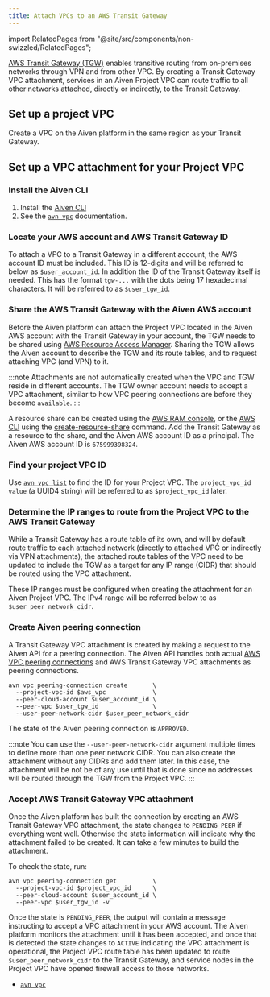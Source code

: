 ```yaml
---
title: Attach VPCs to an AWS Transit Gateway
---
```


import RelatedPages from "@site/src/components/non-swizzled/RelatedPages";

[AWS Transit Gateway (TGW)](https://aws.amazon.com/transit-gateway/) enables transitive routing from on-premises networks through VPN and from other VPC.
By creating a Transit Gateway VPC attachment, services
in an Aiven Project VPC can route traffic to all other networks
attached, directly or indirectly, to the Transit Gateway.

## Set up a project VPC

Create a VPC on the Aiven platform in the same region as your Transit
Gateway.

## Set up a VPC attachment for your Project VPC

### Install the Aiven CLI

1. Install the [Aiven CLI](/docs/tools/cli)
1. See the [`avn vpc`][avnvpc] documentation.

### Locate your AWS account and AWS Transit Gateway ID

To attach a VPC to a Transit Gateway in a different account, the AWS
account ID must be included. This ID is 12-digits and will be referred
to below as `$user_account_id`. In addition the ID of the Transit
Gateway itself is needed. This has the format `tgw-...` with the dots
being 17 hexadecimal characters. It will be referred to as
`$user_tgw_id`.

### Share the AWS Transit Gateway with the Aiven AWS account

Before the Aiven platform can attach the Project VPC located in the
Aiven AWS account with the Transit Gateway in your account, the TGW
needs to be shared using [AWS Resource Access
Manager](https://aws.amazon.com/ram/). Sharing the TGW allows the Aiven
account to describe the TGW and its route tables, and to request
attaching VPC (and VPN) to it.

:::note
Attachments are not automatically created when the VPC and TGW reside in different
accounts. The TGW owner account needs to accept a VPC attachment,
similar to how VPC peering connections are before they become
`available`.
:::

A resource share can be created using the [AWS RAM
console](https://console.aws.amazon.com/ram/home), or the [AWS
CLI](https://aws.amazon.com/cli/) using the
[create-resource-share](https://docs.aws.amazon.com/cli/latest/reference/ram/create-resource-share)
command. Add the Transit Gateway as a resource to the share, and
the Aiven AWS account ID as a principal. The Aiven AWS account ID is
`675999398324`.

### Find your project VPC ID

Use [`avn vpc list`][avnvpc] to find the ID for your Project VPC. The
`project_vpc_id value` (a UUID4 string) will be referred to as
`$project_vpc_id` later.

### Determine the IP ranges to route from the Project VPC to the AWS Transit Gateway

While a Transit Gateway has a route table of its own, and will by
default route traffic to each attached network (directly to attached VPC
or indirectly via VPN attachments), the attached route tables of the VPC
need to be updated to include the TGW as a target for any IP range
(CIDR) that should be routed using the VPC attachment.

These IP ranges
must be configured when creating the attachment for an Aiven Project
VPC. The IPv4 range will be referred below to as
`$user_peer_network_cidr`.

### Create Aiven peering connection

A Transit Gateway VPC attachment is created by making a request to the
Aiven API for a peering connection. The Aiven API handles both actual
[AWS VPC peering
connections](https://docs.aws.amazon.com/vpc/latest/peering/what-is-vpc-peering)
and AWS Transit Gateway VPC attachments as peering connections.

```shell
avn vpc peering-connection create       \
  --project-vpc-id $aws_vpc             \
  --peer-cloud-account $user_account_id \
  --peer-vpc $user_tgw_id               \
  --user-peer-network-cidr $user_peer_network_cidr
```

The state of the Aiven peering connection is `APPROVED`.

:::note
You can use the `--user-peer-network-cidr` argument multiple
times to define more than one peer network CIDR. You can also
create the attachment without any CIDRs and add them later. In this case, the
attachment will be not be of any use until that is done since no
addresses will be routed through the TGW from the Project VPC.
:::

### Accept AWS Transit Gateway VPC attachment

Once the Aiven platform has built the connection by creating an AWS Transit Gateway VPC attachment,
the state changes to `PENDING_PEER` if everything went well. Otherwise
the state information will indicate why the attachment failed to be
created. It can take a few minutes to build the attachment.

To check the state, run:

```shell
avn vpc peering-connection get          \
  --project-vpc-id $project_vpc_id      \
  --peer-cloud-account $user_account_id \
  --peer-vpc $user_tgw_id -v
```

Once the state is `PENDING_PEER`, the output will contain a message
instructing to accept a VPC attachment in your AWS account. The Aiven
platform monitors the attachment until it has been accepted, and once
that is detected the state changes to `ACTIVE` indicating the VPC
attachment is operational, the Project VPC route table has been updated
to route `$user_peer_network_cidr` to the Transit Gateway, and service
nodes in the Project VPC have opened firewall access to those networks.

<RelatedPages/>

- [`avn vpc`][avnvpc]

[avnvpc]: /docs/tools/cli/vpc
